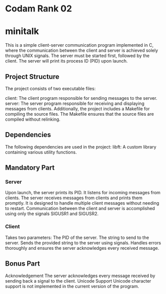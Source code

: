 # Codam Rank 02

# minitalk
This is a simple client-server communication program implemented in C, where the communication between the client and server is achieved solely through UNIX signals. The server must be started first, followed by the client. The server will print its process ID (PID) upon launch.

## Project Structure
The project consists of two executable files:

client: The client program responsible for sending messages to the server.
server: The server program responsible for receiving and displaying messages from clients.
Additionally, the project includes a Makefile for compiling the source files. The Makefile ensures that the source files are compiled without relinking.

## Dependencies
The following dependencies are used in the project:
libft: A custom library containing various utility functions.

## Mandatory Part

### Server
Upon launch, the server prints its PID.
It listens for incoming messages from clients.
The server receives messages from clients and prints them promptly.
It is designed to handle multiple client messages without needing to restart.
Communication between the client and server is accomplished using only the signals SIGUSR1 and SIGUSR2.

### Client
Takes two parameters:
The PID of the server.
The string to send to the server.
Sends the provided string to the server using signals.
Handles errors thoroughly and ensures the server acknowledges every received message.

## Bonus Part
Acknowledgement
The server acknowledges every message received by sending back a signal to the client.
Unicode Support
Unicode character support is not implemented in the current version of the program.
